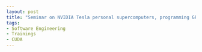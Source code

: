 ```yaml
---
layout: post
title: "Seminar on NVIDIA Tesla personal supercomputers, programming GPUs with CUDA"
tags:
- Software Engineering
- Trainings
- CUDA
---
```

